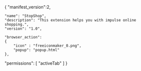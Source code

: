 {
	"manifest_version":2,

	"name": "StopShop",
	"description": "This extension helps you with impulse online shopping.",
	"version": "1.0",

	"browser_action":
	{
		"icon" : "freeiconmaker_0.png",
		"popup": "popup.html"
	},
"permissions": 
	[
	"activeTab"
	]
}
